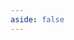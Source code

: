 ```yaml
---
aside: false
---
```


<script setup>
import { ref } from 'vue';
import data from './numeral.dox.json';

const comments = ref(data)
</script>

<Dox :data="comments" />
